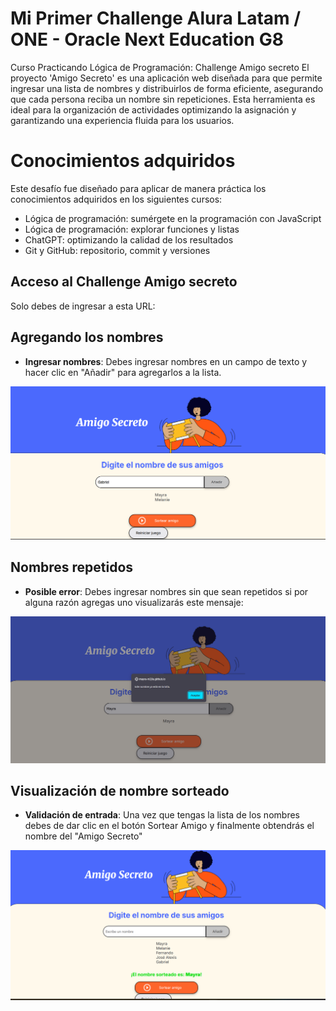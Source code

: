 <h1> Mi Primer Challenge Alura Latam / ONE - Oracle Next Education G8 </h1>
Curso Practicando Lógica de Programación: Challenge Amigo secreto
El proyecto 'Amigo Secreto' es una aplicación web diseñada para que permite ingresar una lista de nombres y distribuirlos de forma eficiente, asegurando que cada persona reciba un nombre sin repeticiones. Esta herramienta es ideal para la organización de actividades optimizando la asignación y garantizando una experiencia fluida para los usuarios. 

# Conocimientos adquiridos
Este desafío fue diseñado para aplicar de manera práctica los conocimientos adquiridos en los siguientes cursos:

- Lógica de programación: sumérgete en la programación con JavaScript
- Lógica de programación: explorar funciones y listas
- ChatGPT: optimizando la calidad de los resultados
- Git y GitHub: repositorio, commit y versiones

## Acceso al Challenge Amigo secreto
Solo debes de ingresar a esta URL: 

## Agregando los nombres
- **Ingresar nombres**: Debes ingresar nombres en un campo de texto y hacer clic en "Añadir" para agregarlos a la lista.
<p align="center">
  <img src="https://github.com/Mayra-M3j1a/Challenge_Alura_LATAM_Amigo_Secreto/blob/main/assets/Agregando%20nombres.png" alt="Imagen" width="800">
</p>

## Nombres repetidos
- **Posible error**: Debes ingresar nombres sin que sean repetidos si por alguna razón agregas uno visualizarás este mensaje:
<p align="center">
  <img src="https://github.com/Mayra-M3j1a/Challenge_Alura_LATAM_Amigo_Secreto/blob/main/assets/Nombre%20repetido.png" alt="Imagen" width="800">
</p>

## Visualización de nombre sorteado
- **Validación de entrada**: Una vez que tengas la lista de los nombres debes de dar clic en el botón Sortear Amigo y finalmente obtendrás el nombre del "Amigo Secreto"
<p align="center">
  <img src="https://github.com/Mayra-M3j1a/Challenge_Alura_LATAM_Amigo_Secreto/blob/main/assets/lista%20de%20nombres.png" alt="Imagen" width="800">
</p>




